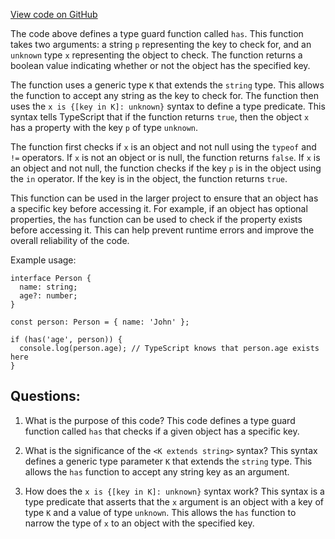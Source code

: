 [View code on GitHub](https://github.com/wandb/weave/weave-js/src/core/util/has.ts)

The code above defines a type guard function called `has`. This function takes two arguments: a string `p` representing the key to check for, and an `unknown` type `x` representing the object to check. The function returns a boolean value indicating whether or not the object has the specified key.

The function uses a generic type `K` that extends the `string` type. This allows the function to accept any string as the key to check for. The function then uses the `x is {[key in K]: unknown}` syntax to define a type predicate. This syntax tells TypeScript that if the function returns `true`, then the object `x` has a property with the key `p` of type `unknown`.

The function first checks if `x` is an object and not null using the `typeof` and `!=` operators. If `x` is not an object or is null, the function returns `false`. If `x` is an object and not null, the function checks if the key `p` is in the object using the `in` operator. If the key is in the object, the function returns `true`.

This function can be used in the larger project to ensure that an object has a specific key before accessing it. For example, if an object has optional properties, the `has` function can be used to check if the property exists before accessing it. This can help prevent runtime errors and improve the overall reliability of the code.

Example usage:

```
interface Person {
  name: string;
  age?: number;
}

const person: Person = { name: 'John' };

if (has('age', person)) {
  console.log(person.age); // TypeScript knows that person.age exists here
}
```
## Questions: 
 1. What is the purpose of this code?
   This code defines a type guard function called `has` that checks if a given object has a specific key.

2. What is the significance of the `<K extends string>` syntax?
   This syntax defines a generic type parameter `K` that extends the `string` type. This allows the `has` function to accept any string key as an argument.

3. How does the `x is {[key in K]: unknown}` syntax work?
   This syntax is a type predicate that asserts that the `x` argument is an object with a key of type `K` and a value of type `unknown`. This allows the `has` function to narrow the type of `x` to an object with the specified key.